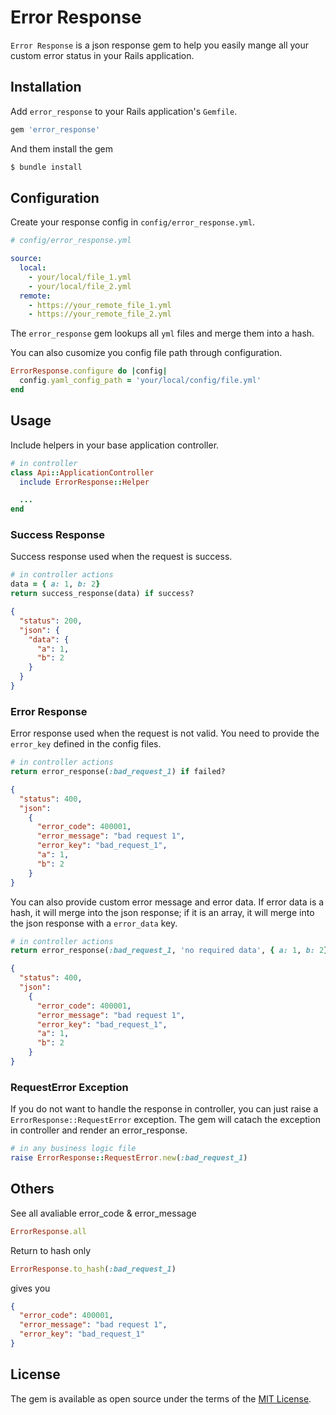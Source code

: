 # Error Response

`Error Response` is a json response gem to help you easily mange all your custom error status in your Rails application.

## Installation

Add `error_response` to your Rails application's `Gemfile`.

```ruby
gem 'error_response'
```

And them install the gem

```bash
$ bundle install
```

## Configuration

Create your response config in `config/error_response.yml`.

```yaml
# config/error_response.yml

source:
  local:
    - your/local/file_1.yml
    - your/local/file_2.yml
  remote:
    - https://your_remote_file_1.yml
    - https://your_remote_file_2.yml
```

The `error_response` gem lookups all `yml` files and merge them into a hash.

You can also cusomize you config file path through configuration.

```ruby
ErrorResponse.configure do |config|
  config.yaml_config_path = 'your/local/config/file.yml'
end
```


## Usage

Include helpers in your base application controller.
```ruby
# in controller
class Api::ApplicationController
  include ErrorResponse::Helper

  ...
end
```

### Success Response

Success response used when the request is success.

```ruby
# in controller actions
data = { a: 1, b: 2}
return success_response(data) if success?
```

```json
{
  "status": 200,
  "json": {
    "data": {
      "a": 1,
      "b": 2
    }
  } 
}
```

### Error Response

Error response used when the request is not valid. You need to provide the `error_key` defined in the config files.

```ruby
# in controller actions
return error_response(:bad_request_1) if failed?
```

```json
{
  "status": 400,
  "json":
    {
      "error_code": 400001,
      "error_message": "bad request 1",
      "error_key": "bad_request_1",
      "a": 1,
      "b": 2
    }
}
```

You can also provide custom error message and error data. If error data is a hash, it will merge into the json response; if it is an array, it will merge into the json response with a `error_data` key.

```ruby
# in controller actions
return error_response(:bad_request_1, 'no required data', { a: 1, b: 2}) if failed?
```

```json
{
  "status": 400,
  "json":
    {
      "error_code": 400001,
      "error_message": "bad request 1",
      "error_key": "bad_request_1",
      "a": 1,
      "b": 2
    }
}
```


### RequestError Exception
If you do not want to handle the response in controller, you can just raise a `ErrorResponse::RequestError` exception. The gem will catach the exception in controller and render an error_response.

```ruby
# in any business logic file
raise ErrorResponse::RequestError.new(:bad_request_1)
```


## Others

See all avaliable error_code & error_message

```ruby
ErrorResponse.all
```

Return to hash only

```ruby
ErrorResponse.to_hash(:bad_request_1)
```

gives you

```json
{
  "error_code": 400001,
  "error_message": "bad request 1",
  "error_key": "bad_request_1"
}
```

## License

The gem is available as open source under the terms of the [MIT License](https://opensource.org/licenses/MIT).
